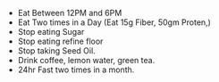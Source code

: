 - Eat Between 12PM and 6PM
- Eat Two times in a Day (Eat 15g Fiber, 50gm Proten,)
- Stop eating Sugar
- Stop eating refine floor
- Stop taking Seed Oil. 
- Drink coffee, lemon water, green tea. 
- 24hr Fast two times in a month. 
